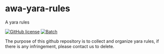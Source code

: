 # awa-yara-rules
A yara rules

[![GitHub license](https://img.shields.io/badge/license-MIT-brightgreen)](https://github.com/2096779623/awa-yara-rules/blob/main/LICENSE) 
[![Batch](https://img.shields.io/badge/YARA-100%25-brightgreen)](https://yara.readthedocs.org/)


The purpose of this github repository is to collect and organize yara rules, if there is any infringement, please contact us to delete.

